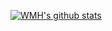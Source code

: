 [![WMH's github stats](https://github-readme-stats.vercel.app/api?username=Cl0udG0d)](https://github.com/wmh02240/github-readme-stats)


<!--
**wmh02240/wmh02240** is a ✨ _special_ ✨ repository because its `README.md` (this file) appears on your GitHub profile.

Here are some ideas to get you started:

- 🔭 I’m currently working on ...
- 🌱 I’m currently learning ...
- 👯 I’m looking to collaborate on ...
- 🤔 I’m looking for help with ...
- 💬 Ask me about ...
- 📫 How to reach me: ...
- 😄 Pronouns: ...
- ⚡ Fun fact: ...
-->
